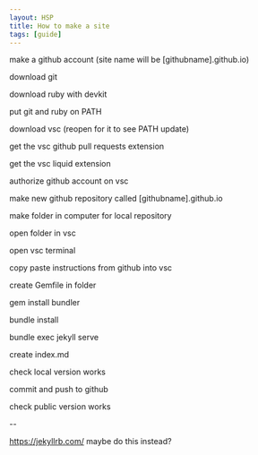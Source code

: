 ```yaml
---
layout: HSP
title: How to make a site
tags: [guide]
---
```


make a github account (site name will be \[githubname].github.io)

download git

download ruby with devkit

put git and ruby on PATH

download vsc (reopen for it to see PATH update)

get the vsc github pull requests extension

get the vsc liquid extension

authorize github account on vsc

make new github repository called \[githubname].github.io

make folder in computer for local repository

open folder in vsc

open vsc terminal

copy paste instructions from github into vsc

create Gemfile in folder

gem install bundler

bundle install

bundle exec jekyll serve

create index.md

check local version works

commit and push to github

check public version works

--

https://jekyllrb.com/ maybe do this instead?

